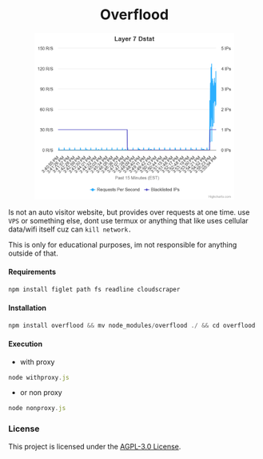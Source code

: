 <h1 align="center">Overflood</h1>

<p align="center">
    <img width="400" src="screen/layer/7/shot/100request.png" alt="Layer7">
</p>

Is not an auto visitor website, but provides over requests at one time. use `VPS` or something else, dont use termux or anything that like uses cellular data/wifi itself cuz can `kill network.` 

This is only for educational purposes, im not responsible for anything outside of that.

#### Requirements

```javascript
npm install figlet path fs readline cloudscraper
```

#### Installation

```javascript
npm install overflood && mv node_modules/overflood ./ && cd overflood
```

#### Execution

- with proxy 
```javascript
node withproxy.js
```

- or non proxy
```javascript
node nonproxy.js
```

### License

This project is licensed under the [AGPL-3.0 License](https://github.com/naix0x/overflood/blob/main/LICENSE).



